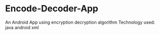 # Encode-Decoder-App
An Android App using encryption decryption algorithm
Technology used:
java
android
xml
